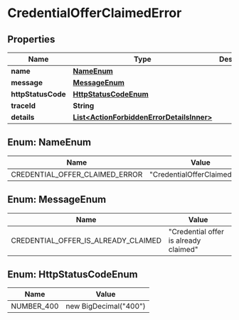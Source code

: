 # CredentialOfferClaimedError

## Properties

| Name               | Type                                                                                    | Description | Notes      |
| ------------------ | --------------------------------------------------------------------------------------- | ----------- | ---------- |
| **name**           | [**NameEnum**](#NameEnum)                                                               |             |            |
| **message**        | [**MessageEnum**](#MessageEnum)                                                         |             |            |
| **httpStatusCode** | [**HttpStatusCodeEnum**](#HttpStatusCodeEnum)                                           |             |            |
| **traceId**        | **String**                                                                              |             |            |
| **details**        | [**List&lt;ActionForbiddenErrorDetailsInner&gt;**](ActionForbiddenErrorDetailsInner.md) |             | [optional] |

## Enum: NameEnum

| Name                           | Value                                   |
| ------------------------------ | --------------------------------------- |
| CREDENTIAL_OFFER_CLAIMED_ERROR | &quot;CredentialOfferClaimedError&quot; |

## Enum: MessageEnum

| Name                                | Value                                           |
| ----------------------------------- | ----------------------------------------------- |
| CREDENTIAL_OFFER_IS_ALREADY_CLAIMED | &quot;Credential offer is already claimed&quot; |

## Enum: HttpStatusCodeEnum

| Name       | Value                           |
| ---------- | ------------------------------- |
| NUMBER_400 | new BigDecimal(&quot;400&quot;) |
